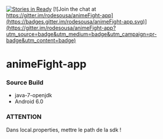[![Stories in Ready](https://badge.waffle.io/rodesousa/animeFight-app.png?label=ready&title=Ready)](https://waffle.io/rodesousa/animeFight-app)
[![Join the chat at https://gitter.im/rodesousa/animeFight-app](https://badges.gitter.im/rodesousa/animeFight-app.svg)](https://gitter.im/rodesousa/animeFight-app?utm_source=badge&utm_medium=badge&utm_campaign=pr-badge&utm_content=badge)

# animeFight-app

### Source Build

- java-7-openjdk
- Android 6.0

### ATTENTION

Dans local.properties, mettre le path de la sdk !

